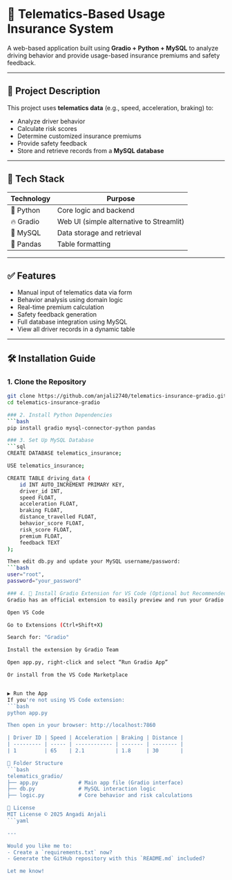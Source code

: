 # 🚗 Telematics-Based Usage Insurance System

A web-based application built using **Gradio + Python + MySQL** to analyze driving behavior and provide usage-based insurance premiums and safety feedback.

---

## 📌 Project Description

This project uses **telematics data** (e.g., speed, acceleration, braking) to:

- Analyze driver behavior
- Calculate risk scores
- Determine customized insurance premiums
- Provide safety feedback
- Store and retrieve records from a **MySQL database**

---

## 🚀 Tech Stack

| Technology | Purpose |
|------------|---------|
| 🐍 Python | Core logic and backend |
| 🔥 Gradio | Web UI (simple alternative to Streamlit) |
| 🐬 MySQL | Data storage and retrieval |
| 🧠 Pandas | Table formatting |

---

## ✅ Features

- Manual input of telematics data via form
- Behavior analysis using domain logic
- Real-time premium calculation
- Safety feedback generation
- Full database integration using MySQL
- View all driver records in a dynamic table

---

## 🛠 Installation Guide

### 1. Clone the Repository

```bash
git clone https://github.com/anjali2740/telematics-insurance-gradio.git
cd telematics-insurance-gradio

### 2. Install Python Dependencies
```bash
pip install gradio mysql-connector-python pandas

### 3. Set Up MySQL Database
```sql
CREATE DATABASE telematics_insurance;

USE telematics_insurance;  

CREATE TABLE driving_data (
    id INT AUTO_INCREMENT PRIMARY KEY,
    driver_id INT,
    speed FLOAT,
    acceleration FLOAT,
    braking FLOAT,
    distance_travelled FLOAT,
    behavior_score FLOAT,
    risk_score FLOAT,
    premium FLOAT,
    feedback TEXT
);

Then edit db.py and update your MySQL username/password:
```bash
user="root",
password="your_password"

### 4. 🧩 Install Gradio Extension for VS Code (Optional but Recommended)
Gradio has an official extension to easily preview and run your Gradio app inside VS Code:

Open VS Code

Go to Extensions (Ctrl+Shift+X)

Search for: "Gradio"

Install the extension by Gradio Team

Open app.py, right-click and select “Run Gradio App”

Or install from the VS Code Marketplace


▶️ Run the App
If you're not using VS Code extension:
```bash
python app.py

Then open in your browser: http://localhost:7860

| Driver ID | Speed | Acceleration | Braking | Distance |
| --------- | ----- | ------------ | ------- | -------- |
| 1         | 65    | 2.1          | 1.8     | 30       |

📂 Folder Structure
```bash
telematics_gradio/
├── app.py             # Main app file (Gradio interface)
├── db.py              # MySQL interaction logic
├── logic.py           # Core behavior and risk calculations

📄 License
MIT License © 2025 Angadi Anjali
```yaml

---

Would you like me to:
- Create a `requirements.txt` now?
- Generate the GitHub repository with this `README.md` included?

Let me know!




